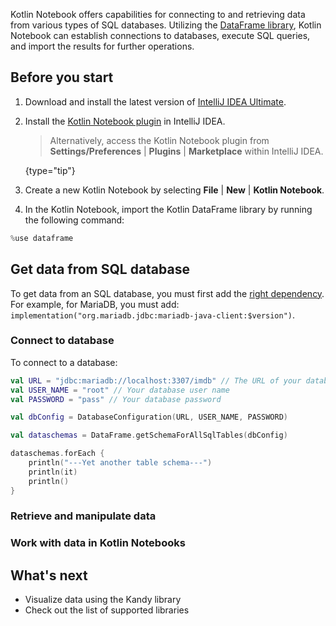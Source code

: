 [//]: # (title: Connect and retrieve data from databases)

Kotlin Notebook offers capabilities for connecting to and retrieving data from various types of SQL databases. 
Utilizing the [DataFrame library](https://kotlin.github.io/dataframe/gettingstarted.html), Kotlin Notebook can establish 
connections to databases, execute SQL queries, and import the results for further operations.

## Before you start

1. Download and install the latest version of [IntelliJ IDEA Ultimate](https://www.jetbrains.com/idea/download/?section=mac).
2. Install the [Kotlin Notebook plugin](https://plugins.jetbrains.com/plugin/16340-kotlin-notebook) in IntelliJ IDEA.

   > Alternatively, access the Kotlin Notebook plugin from **Settings/Preferences** | **Plugins** | **Marketplace** within IntelliJ IDEA.
   >
   {type="tip"}

3. Create a new Kotlin Notebook by selecting **File** | **New** | **Kotlin Notebook**.
4. In the Kotlin Notebook, import the Kotlin DataFrame library by running the following command:

```kotlin
%use dataframe
```

## Get data from SQL database

To get data from an SQL database, you must first add the [right dependency](https://kotlin.github.io/dataframe/readsqldatabases.html#getting-started-with-reading-from-sql-database).
For example, for MariaDB, you must add: `implementation("org.mariadb.jdbc:mariadb-java-client:$version")`.

### Connect to database

To connect to a database:

```kotlin
val URL = "jdbc:mariadb://localhost:3307/imdb" // The URL of your database
val USER_NAME = "root" // Your database user name
val PASSWORD = "pass" // Your database password

val dbConfig = DatabaseConfiguration(URL, USER_NAME, PASSWORD)

val dataschemas = DataFrame.getSchemaForAllSqlTables(dbConfig)

dataschemas.forEach { 
    println("---Yet another table schema---")
    println(it)
    println()
}
```

### Retrieve and manipulate data

### Work with data in Kotlin Notebooks

## What's next

* Visualize data using the Kandy library
* Check out the list of supported libraries